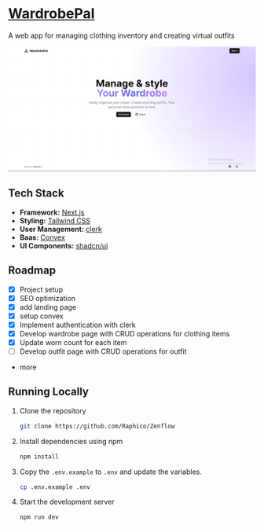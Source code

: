 # [WardrobePal](https://wardrobe-pal.vercel.app/)

A web app for managing clothing inventory and creating virtual outfits

[![WardrobePal](./public/images/Screenshot.png)](https://wardrobe-pal.vercel.app/)

## Tech Stack

- **Framework:** [Next.js](https://nextjs.org)
- **Styling:** [Tailwind CSS](https://tailwindcss.com)
- **User Management:** [clerk](https://clerk.com/)
- **Baas:** [Convex](https://www.convex.dev/)
- **UI Components:** [shadcn/ui](https://ui.shadcn.com)

## Roadmap

- [x] Project setup
- [x] SEO optimization
- [x] add landing page
- [x] setup convex
- [x] Implement authentication with clerk
- [x] Develop wardrobe page with CRUD operations for clothing items
- [x] Update worn count for each item
- [ ] Develop outfit page with CRUD operations for outfit
- more

## Running Locally

1. Clone the repository

   ```bash
   git clone https://github.com/Raphico/Zenflow
   ```

2. Install dependencies using npm

   ```bash
   npm install
   ```

3. Copy the `.env.example` to `.env` and update the variables.

   ```bash
   cp .env.example .env
   ```

4. Start the development server

   ```bash
   npm run dev
   ```
